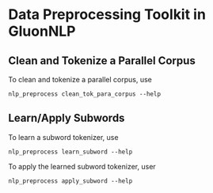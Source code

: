 # Data Preprocessing Toolkit in GluonNLP

## Clean and Tokenize a Parallel Corpus

To clean and tokenize a parallel corpus, use

```
nlp_preprocess clean_tok_para_corpus --help
```

## Learn/Apply Subwords

To learn a subword tokenizer, use

```
nlp_preprocess learn_subword --help
```

To apply the learned subword tokenizer, user
```
nlp_preprocess apply_subword --help
```
